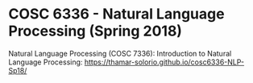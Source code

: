 # COSC 6336 - Natural Language Processing (Spring 2018)
Natural Language Processing  (COSC 7336): Introduction to Natural Language Processing: 
https://thamar-solorio.github.io/cosc6336-NLP-Sp18/
